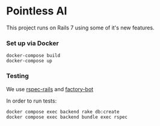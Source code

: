 # Pointless AI

This project runs on Rails 7 using some of it's new features.

### Set up via Docker

```
docker-compose build
docker-compose up
```

### Testing

We use [rspec-rails](https://github.com/rspec/rspec-rails) and [factory-bot](https://github.com/thoughtbot/factory_bot)

In order to run tests:

```
docker compose exec backend rake db:create
docker compose exec backend bundle exec rspec
```

